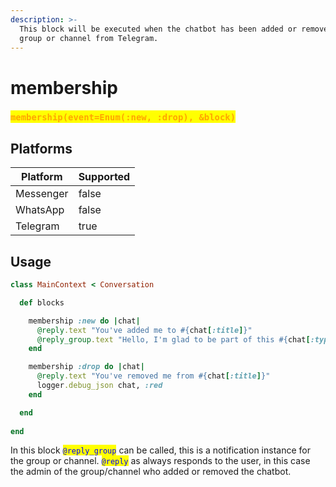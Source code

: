 ```yaml
---
description: >-
  This block will be executed when the chatbot has been added or removed from a
  group or channel from Telegram.
---
```


# membership

### <mark style="color:orange;">`membership(event=Enum(:new, :drop), &block)`</mark>

## **Platforms**

<table><thead><tr><th>Platform</th><th data-type="checkbox">Supported</th></tr></thead><tbody><tr><td>Messenger</td><td>false</td></tr><tr><td>WhatsApp</td><td>false</td></tr><tr><td>Telegram</td><td>true</td></tr></tbody></table>

## Usage

```ruby
class MainContext < Conversation

  def blocks

    membership :new do |chat|
      @reply.text "You've added me to #{chat[:title]}"
      @reply_group.text "Hello, I'm glad to be part of this #{chat[:type]}"
    end

    membership :drop do |chat|
      @reply.text "You've removed me from #{chat[:title]}"
      logger.debug_json chat, :red
    end

  end
  
end
```

In this block <mark style="color:blue;">`@reply_group`</mark> can be called, this is a notification instance for the group or channel. <mark style="color:blue;">`@reply`</mark> as always responds to the user, in this case the admin of the  group/channel  who added or removed the chatbot.
